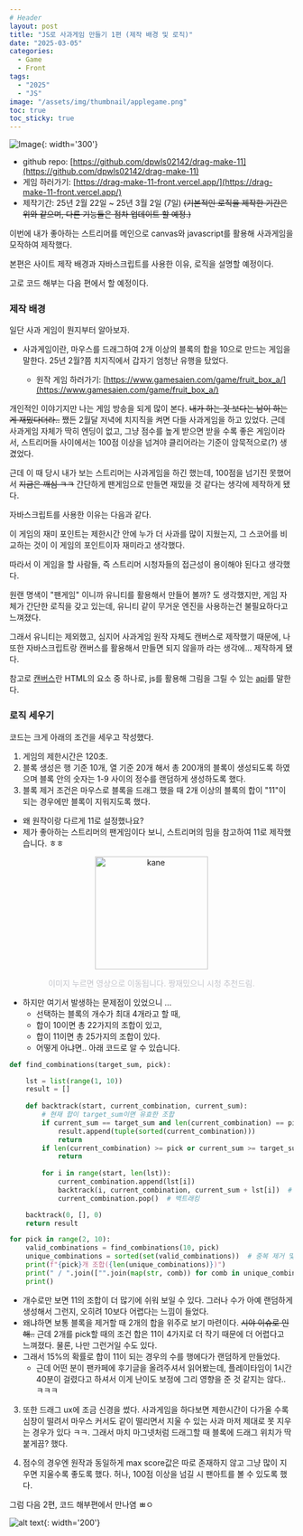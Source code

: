 ```yaml
---
# Header
layout: post
title: "JS로 사과게임 만들기 1편 (제작 배경 및 로직)"
date: "2025-03-05"
categories: 
  - Game
  - Front
tags: 
  - "2025"
  - "JS"
image: "/assets/img/thumbnail/applegame.png"
toc: true
toc_sticky: true
---
```

![Image](https://github.com/user-attachments/assets/0aa51f0e-2860-4cf4-bb52-769922c0496c){: width='300'}

- github repo: [https://github.com/dpwls02142/drag-make-11](https://github.com/dpwls02142/drag-make-11)
- 게임 하러가기: [https://drag-make-11-front.vercel.app/](https://drag-make-11-front.vercel.app/)
- 제작기간: 25년 2월 22일 ~ 25년 3월 2일 (7일)
~~(기본적인 로직을 제작한 기간은 위와 같으며, 다른 기능들은 점차 업데이트 할 예정.)~~

이번에 내가 좋아하는 스트리머를 메인으로 canvas와 javascript를 활용해 사과게임을 모작하여 제작했다.

본편은 사이트 제작 배경과 자바스크립트를 사용한 이유, 로직을 설명할 예정이다. 

고로 코드 해부는 다음 편에서 할 예정이다.

### 제작 배경
일단 사과 게임이 뭔지부터 알아보자. 
- 사과게임이란, 마우스를 드래그하여 2개 이상의 블록의 합을 10으로 만드는 게임을 말한다. 25년 2월?쯤 치지직에서 갑자기 엄청난 유행을 탔었다. 

  - 원작 게임 하러가기: [https://www.gamesaien.com/game/fruit_box_a/](https://www.gamesaien.com/game/fruit_box_a/)

개인적인 이야기지만 나는 게임 방송을 되게 많이 본다. ~~내가 하는 것 보다는 남이 하는게 재밌다더라..~~ 쨌든 2월달 저녁에 치지직을 켜면 다들 사과게임을 하고 있었다. 근데 사과게임 자체가 딱히 엔딩이 없고, 그냥 점수를 높게 받으면 받을 수록 좋은 게임이라서, 스트리머들 사이에서는 100점 이상을 넘겨야 클리어라는 기준이 암묵적으로(?) 생겼었다.

근데 이 때 당시 내가 보는 스트리머는 사과게임을 하긴 했는데, 100점을 넘기진 못했어서 ~~지금은 깨심 ㅋㅋ~~ 간단하게 팬게임으로 만들면 재밌을 것 같다는 생각에 제작하게 됐다.

자바스크립트를 사용한 이유는 다음과 같다. 

이 게임의 재미 포인트는 제한시간 안에 누가 더 사과를 많이 지웠는지, 그 스코어를 비교하는 것이 이 게임의 포인트이자 재미라고 생각했다.

따라서 이 게임을 할 사람들, 즉 스트리머 시청자들의 접근성이 용이해야 된다고 생각했다. 

원랜 명색이 "팬게임" 이니까 유니티를 활용해서 만들어 볼까? 도 생각했지만, 게임 자체가 간단한 로직을 갖고 있는데, 유니티 같이 무거운 엔진을 사용하는건 불필요하다고 느껴졌다. 

그래서 유니티는 제외했고, 심지어 사과게임 원작 자체도 캔버스로 제작했기 때문에, 나 또한 자바스크립트랑 캔버스를 활용해서 만들면 되지 않을까 라는 생각에... 제작하게 됐다.

참고로 [캔버스](https://developer.mozilla.org/ko/docs/Web/API/Canvas_API/Tutorial)란 HTML의 요소 중 하나로, js를 활용해 그림을 그릴 수 있는 [api](https://ko.wikipedia.org/wiki/API)를 말한다.

### 로직 세우기
코드는 크게 아래의 조건을 세우고 작성했다.
1. 게임의 제한시간은 120초.
2. 블록 생성은 행 기준 10개, 열 기준 20개 해서 총 200개의 블록이 생성되도록 하였으며 블록 안의 숫자는 1-9 사이의 정수를 랜덤하게 생성하도록 했다.
3. 블록 제거 조건은 마우스로 블록을 드래그 했을 때 2개 이상의 블록의 합이 "11"이 되는 경우에만 블록이 지워지도록 했다.
  - 왜 원작이랑 다르게 11로 설정했나요?
  - 제가 좋아하는 스트리머의 팬게임이다 보니, 스트리머의 밈을 참고하여 11로 제작했습니다. ㅎㅎ

  <p align="center"><a href="https://www.youtube.com/watch?v=0qf7FguhJe0"><img src= "https://encrypted-tbn0.gstatic.com/images?q=tbn:ANd9GcRlVZ1minx9UlT2GwAQ-zWg3PYBBKd1T-Bv2A&s" alt="kane" width="200"></a></p>
  <p align="center" style="color:#c3c4ca;">이미지 누르면 영상으로 이동됩니다. 짱재밌으니 시청 추천드림.</p>


- 하지만 여기서 발생하는 문제점이 있었으니 ...
  - 선택하는 블록의 개수가 최대 4개라고 할 때,
  - 합이 10이면 총 22가지의 조합이 있고,
  - 합이 11이면 총 25가지의 조합이 있다.
  - 어떻게 아냐면.. 아래 코드로 알 수 있습니다.

```python
def find_combinations(target_sum, pick):

    lst = list(range(1, 10))
    result = []
    
    def backtrack(start, current_combination, current_sum):
        # 현재 합이 target_sum이면 유효한 조합
        if current_sum == target_sum and len(current_combination) == pick:
            result.append(tuple(sorted(current_combination)))
            return
        if len(current_combination) >= pick or current_sum >= target_sum:
            return
        
        for i in range(start, len(lst)):
            current_combination.append(lst[i])
            backtrack(i, current_combination, current_sum + lst[i])  # 중복 허용
            current_combination.pop()  # 백트래킹

    backtrack(0, [], 0)
    return result

for pick in range(2, 10):
    valid_combinations = find_combinations(10, pick)
    unique_combinations = sorted(set(valid_combinations))  # 중복 제거 및 정렬
    print(f"{pick}개 조합({len(unique_combinations)})")
    print(" / ".join(["".join(map(str, comb)) for comb in unique_combinations]))
    print()
```
  - 개수로만 보면 11의 조합이 더 많기에 쉬워 보일 수 있다. 그러나 수가 아예 랜덤하게 생성해서 그런지, 오히려 10보다 어렵다는 느낌이 들었다. 
  - 왜냐하면 보통 블록을 제거할 때 2개의 합을 위주로 보기 마련이다. ~~시야 이슈로 인해..~~ 근데 2개를 pick할 때의 조건 합은 11이 4가지로 더 작기 때문에 더 어렵다고 느껴졌다. 물론, 나만 그런거일 수도 있다.
  - 그래서 15%의 확률로 합이 11이 되는 경우의 수를 행에다가 랜덤하게 만들었다.
    - 근데 어떤 분이 팬카페에 후기글을 올려주셔서 읽어봤는데, 플레이타임이 1시간 40분이 걸렸다고 하셔서 이게 난이도 보정에 그리 영향을 준 것 같지는 않다.. ㅋㅋㅋ

3. 또한 드래그 ux에 조금 신경을 썼다. 사과게임을 하다보면 제한시간이 다가올 수록 심장이 떨려서 마우스 커서도 같이 떨리면서 지울 수 있는 사과 마저 제대로 못 지우는 경우가 있다 ㅋㅋ. 그래서 마치 마그넷처럼 드래그할 때 블록에 드래그 위치가 딱 붙게끔? 했다.

4. 점수의 경우엔 원작과 동일하게 max score값은 따로 존재하지 않고 그냥 많이 지우면 지울수록 좋도록 했다. 허나, 100점 이상을 넘길 시 팬아트를 볼 수 있도록 했다.

그럼 다음 2편, 코드 해부편에서 만나염 ㅃㅇ

![alt text](https://i.pinimg.com/originals/32/e3/38/32e33845459a7c9ab9d0dfa972bdaa49.gif){: width='200'}